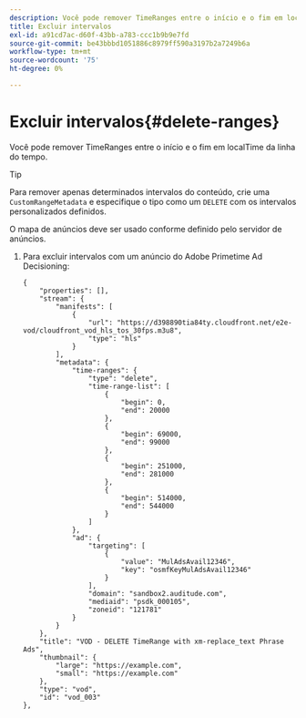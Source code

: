 ```yaml
---
description: Você pode remover TimeRanges entre o início e o fim em localTime da linha do tempo.
title: Excluir intervalos
exl-id: a91cd7ac-d60f-43bb-a783-ccc1b9b9e7fd
source-git-commit: be43bbbd1051886c8979ff590a3197b2a7249b6a
workflow-type: tm+mt
source-wordcount: '75'
ht-degree: 0%

---
```


# Excluir intervalos{#delete-ranges}

Você pode remover TimeRanges entre o início e o fim em localTime da linha do tempo.

>[!TIP]
>
>Para remover apenas determinados intervalos do conteúdo, crie uma `CustomRangeMetadata` e especifique o tipo como um `DELETE` com os intervalos personalizados definidos.

O mapa de anúncios deve ser usado conforme definido pelo servidor de anúncios.

1. Para excluir intervalos com um anúncio do Adobe Primetime Ad Decisioning:

   ```
   {   
       "properties": [],
       "stream": {
           "manifests": [
               {
                   "url": "https://d398890tia84ty.cloudfront.net/e2e-vod/cloudfront_vod_hls_tos_30fps.m3u8",
                   "type": "hls"
               }
           ],
           "metadata": {
               "time-ranges": {
                   "type": "delete",
                   "time-range-list": [
                       {
                           "begin": 0,
                           "end": 20000
                       },
                       {
                           "begin": 69000,
                           "end": 99000
                       },
                       {
                           "begin": 251000,
                           "end": 281000
                       },
                       {
                           "begin": 514000,
                           "end": 544000
                       }
                   ]
               },
               "ad": {
                   "targeting": [
                       {
                           "value": "MulAdsAvail12346",
                           "key": "osmfKeyMulAdsAvail12346"
                       }
                   ],
                   "domain": "sandbox2.auditude.com",
                   "mediaid": "psdk_000105",
                   "zoneid": "121781"
               }     
           }
       },   
       "title": "VOD - DELETE TimeRange with xm-replace_text Phrase Ads",
       "thumbnail": {
           "large": "https://example.com",
           "small": "https://example.com"
       },
       "type": "vod",
       "id": "vod_003"
   },
   ```
